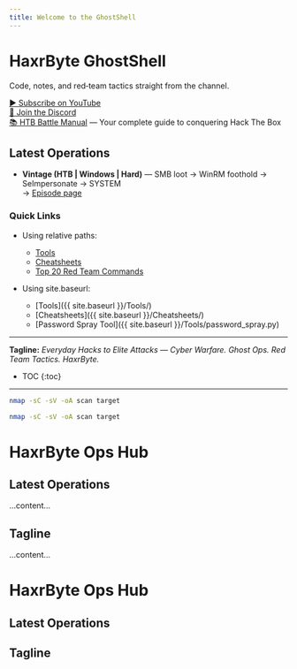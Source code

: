 ```yaml
---
title: Welcome to the GhostShell
---
```


# HaxrByte GhostShell

Code, notes, and red‑team tactics straight from the channel.

[▶️ Subscribe on YouTube](https://www.youtube.com/@haxrbyte)  
[💬 Join the Discord](https://haxrbyte.com/discord)  
[📚 HTB Battle Manual](/htb) — Your complete guide to conquering Hack The Box

## Latest Operations
- **Vintage (HTB | Windows | Hard)** — SMB loot → WinRM foothold → SeImpersonate → SYSTEM  
  → [Episode page](/episodes/2025-08-23-vintage-htb)

### Quick Links
- Using relative paths:
  - [Tools](../Tools/) 
  - [Cheatsheets](../Cheatsheets/)
  - [Top 20 Red Team Commands](../Cheatsheets/Topp-20-RedTeam-Commands.md)

- Using site.baseurl:
  - [Tools]({{ site.baseurl }}/Tools/) 
  - [Cheatsheets]({{ site.baseurl }}/Cheatsheets/)
  - [Password Spray Tool]({{ site.baseurl }}/Tools/password_spray.py)

---

**Tagline:** *Everyday Hacks to Elite Attacks — Cyber Warfare. Ghost Ops. Red Team Tactics. HaxrByte.*


* TOC
{:toc}

---

```bash
nmap -sC -sV -oA scan target
```


```bash
nmap -sC -sV -oA scan target
```



# HaxrByte Ops Hub

## Latest Operations
...content...

## Tagline
...content...



# HaxrByte Ops Hub
## Latest Operations
## Tagline
